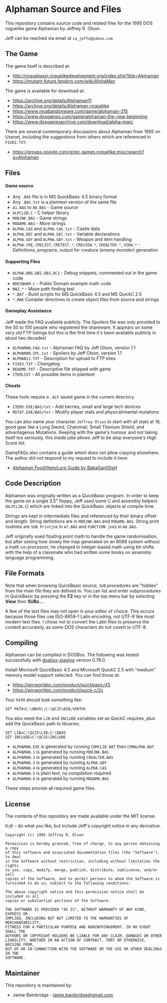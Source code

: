 # Alphaman Source and Files

This repository contains source code and related files for the 1995 DOS
roguelike game Alphaman by Jeffrey R. Olson.

Jeff can be reached via email at `ca_jeffo@yahoo.com`

## The Game

The game itself is described at:

* http://roguebasin.roguelikedevelopment.org/index.php?title=Alphaman
* https://mutant-future.fandom.com/wiki/AlphaMan

The game is available for download at:

* https://archive.org/details/Alphaman11
* https://archive.org/details/Alphaman-roguelike
* https://www.myabandonware.com/game/alphaman-315
* https://www.dosgames.com/game/alphaman-the-new-beginning
* https://www.dosgamesarchive.com/download/alpha-man/

There are several contemporary discussions about Alphaman from 1995 on Usenet,
including the suggestions from others which are referenced in `FIXES.TXT`:

* https://groups.google.com/g/rec.games.roguelike.misc/search?q=Alphaman

## Files

#### Game source

* Any `.BAS` file is in MS QuickBasic 4.5 binary format
* Any `.BAS.txt` is a plaintext version of the same file
* `A1.BAS` to `A8.BAS` - Game source
* `ALPCLIB.C` - C helper library
* `MODJNK.BAS` - Game strings
* `MODAM6.BAS` - More strings
* `ALPHA.CAS` and `ALPHA.CAS.txt` - Castle data
* `ALPHA.DEC` and `ALPHA.DEC.txt` - Variable declarations
* `ALPHA.GDY` and `ALPHA.GDY.txt` - Weapon and item handling
* `ALPHA.CRE`, `CRELIST`, `CRETEST.*`, `CREVIEW.*`, `CREALTER.*`, `VIEW.*` -
  Definitions, programs, output for creature (enemy monster) generation

#### Supporting Files

* `ALPHA.DBG,DB2,DB3,DC2` - Debug snippets, commented out in the game code
* `BRESNHAM.C` - Public Domain example math code
* `MAZ.*` - Maze path finding test
* `*.BAT` - Build scripts for MS QuickBasic 4.5 and MS QuickC 2.5
* `*.MAK` Compiler directives to create object files from source and strings

#### Gameplay Assistance

Jeff made the FAQ available publicly. The Spoilers file was only provided
to the 50 to 100 people who registered the shareware. It appears on some very
old FTP listings but this is the first time it's been available publicly in
about two decades!

* `ALPHAMAN.FAQ.txt` - Alphaman FAQ by Jeff Olson, version 1.1
* `ALPHAMAN.SPL.txt` - Spoilers by Jeff Olson, version 1.1
* `ALPMAN11.TXT` - Description for upload to FTP sites
* `FIXES.TXT` - Changelog
* `README.TXT` - Descriptive file shipped with game
* `ITEMLIST` - All possible items in plaintext

#### Cheats

These tools require a `.ALF` saved game in the current directory.

* `ITEMS.EXE/BAS/txt` - Add berries, small and large tech devices
* `MUTAT.EXE/BAS/txt` - Modify player stats and physical/mental mutations

You can also name your character `Jeffrey Olson` to start with all stats at 18,
good gear like a Long Sword, Chainmail, Small Titanium Shield, and advantageous
Mutations. Keeping with the game's humour and not taking itself too seriously,
this inside joke allows Jeff to be atop everyone's High Score list.

GamqFAQs also contains a guide which does not allow copying elsewhere. The
author did not respond to my request to include it here:

* [Alphaman Food/Item/Lore Guide by BabaGan00sH](https://gamefaqs.gamespot.com/pc/564667-alphaman-1995/faqs/33882)

## Code Description

Alphaman was originally written as a QuickBasic program. In order to keep
the game on a single 3.5" floppy, Jeff used some C and assembly helpers
(`ALPCLIB.C`) which are linked into the QuickBasic objects at compile time.

Strings are kept in intermediate files and referenced by their binary offset
and length. String definitions are in `MODJNK.BAS` and `MODAM6.BAS`. String
print routines are `SUB Printjnk` in `A7.BAS` and `FUNCTION jnk$` in `A8.BAS`.

Jeff originally used floating point math to handle the game randomisation,
but after seeing how slowly the map generated on an 8088 system without a math
co-processor, he changed to integer-based math using bit-shifts with the help
of a classmate who had written some books on assembly language programming.

## File Formats

Note that when browsing QuickBasic source, `SUB` procedures are "hidden" from
the main file they are defined in. You can list and enter subprocedures in
QuickBasic by pressing the **F2** key or in the top menu bar by selecting
**View** then **SUBs...**.

A few of the text files may not open in your editor of choice. This occurs
because those files use ISO-8859-1 Latin encoding, not UTF-8 like most modern
text files. I chose not to convert the Latin files to preserve the content
accurately, as some DOS characters do not covert to UTF-8.

## Compiling

Alphaman can be compiled in DOSBox. The following was tested successfully
with [dosbox-staging](dosbox-staging.github.io/) version 0.76.0.

Install Microsoft QuickBasic 4.5 and Microsoft QuickC 2.5 with "medium" memory
model support selected. You can find those at:

* https://winworldpc.com/product/quickbasic/45
* https://winworldpc.com/product/quick-c/2x

Your `PATH` should look something like:

~~~
SET PATH=C:\QB45\;C:\QC25\BIN;%PATH%
~~~

You also need the `LIB` and `INCLUDE` variables set as QuickC requires, plus
add the QuickBasic path to libraries:

~~~
SET LIB=C:\QC25\LIB;C:\QB45
SET INCLUDE=C:\QC25\INCLUDE
~~~

* `ALPHAMAN.EXE` is generated by running `COMCLIB.BAT` then `COMALPHA.BAT`
* `ALPHAMAN.1` is generated by running `MODJNK.BAS`
* `ALPHAMAN.2` is generated by running `CREALTER.BAS`
* `ALPHAMAN.3` is generated by running `ALPHA.GDY`
* `ALPHAMAN.4` is generated by running `ALPHA.CAS`
* `ALPHAMAN.5` is plain text, no compilation required
* `ALPHAMAN.6` is generated by running `MODAM6.BAS`

These steps provide all required game files.

## License

The contents of this repository are made available under the MIT license.

tl;dr - do what you like, but include Jeff's copyright notice in any derivative.

~~~
Copyright (c) 1995 Jeffrey R. Olson

Permission is hereby granted, free of charge, to any person obtaining a copy
of this software and associated documentation files (the "Software"), to deal
in the Software without restriction, including without limitation the rights
to use, copy, modify, merge, publish, distribute, sublicense, and/or sell
copies of the Software, and to permit persons to whom the Software is
furnished to do so, subject to the following conditions:

The above copyright notice and this permission notice shall be included in all
copies or substantial portions of the Software.

THE SOFTWARE IS PROVIDED "AS IS", WITHOUT WARRANTY OF ANY KIND, EXPRESS OR
IMPLIED, INCLUDING BUT NOT LIMITED TO THE WARRANTIES OF MERCHANTABILITY,
FITNESS FOR A PARTICULAR PURPOSE AND NONINFRINGEMENT. IN NO EVENT SHALL THE
AUTHORS OR COPYRIGHT HOLDERS BE LIABLE FOR ANY CLAIM, DAMAGES OR OTHER
LIABILITY, WHETHER IN AN ACTION OF CONTRACT, TORT OR OTHERWISE, ARISING FROM,
OUT OF OR IN CONNECTION WITH THE SOFTWARE OR THE USE OR OTHER DEALINGS IN THE
SOFTWARE.
~~~

## Maintainer

This repository is maintained by:

* Jamie Bainbridge - jamie.bainbridge@gmail.com


